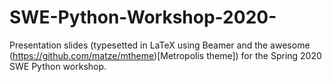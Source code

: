 # SWE-Python-Workshop-2020-
Presentation slides (typesetted in LaTeX using Beamer and the awesome (https://github.com/matze/mtheme)[Metropolis theme]) for the Spring 2020 SWE Python workshop.
